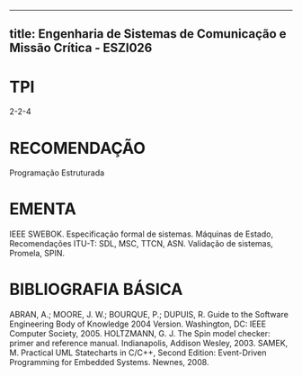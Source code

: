 
---
title: Engenharia de Sistemas de Comunicação e Missão Crítica - ESZI026 
---

# TPI

2-2-4

# RECOMENDAÇÃO

Programação Estruturada

# EMENTA

IEEE SWEBOK. Especificação formal de sistemas. Máquinas de Estado, Recomendações ITU-T: SDL, MSC, TTCN, ASN. Validação de sistemas, Promela, SPIN.

# BIBLIOGRAFIA BÁSICA

ABRAN, A.; MOORE, J. W.; BOURQUE, P.; DUPUIS, R. Guide to the Software Engineering Body of Knowledge 2004 Version. Washington, DC: IEEE Computer Society, 2005.
HOLTZMANN, G. J. The Spin model checker: primer and reference manual. Indianapolis, Addison Wesley, 2003.
SAMEK, M. Practical UML Statecharts in C/C++, Second Edition: Event-Driven Programming for Embedded Systems. Newnes, 2008.
        